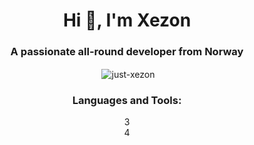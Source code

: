 <h1 align="center">Hi 👋, I'm Xezon</h1>
<h3 align="center">A passionate all-round developer from Norway</h3>
<p align="center">&nbsp;<img align="center" src="https://github-readme-stats.vercel.app/api?username=just-xezon&show_icons=true&locale=en" alt="just-xezon" /></p>

<h3 align="center">Languages and Tools:</h3>

<div align="center">
  <div align="left">
  </div>
  <div align="left">
  </div>
  <div style="flex: 1;">
    3
  </div>
  <div style="flex: 1;">
    4
  </div>
</div>
